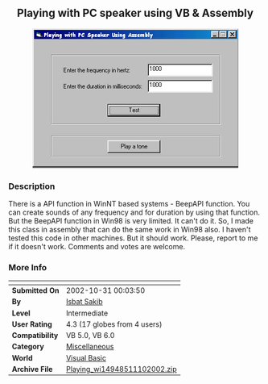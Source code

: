 ﻿<div align="center">

## Playing with PC speaker using VB & Assembly

<img src="PIC20021110958147518.JPG">
</div>

### Description

There is a API function in WinNT based systems - BeepAPI function. You can create sounds of any frequency and for duration by using that function. But the BeepAPI function in Win98 is very limited. It can't do it. So, I made this class in assembly that can do the same work in Win98 also. I haven't tested this code in other machines. But it should work. Please, report to me if it doesn't work. Comments and votes are welcome.
 
### More Info
 


<span>             |<span>
---                |---
**Submitted On**   |2002-10-31 00:03:50
**By**             |[Isbat Sakib](https://github.com/Planet-Source-Code/PSCIndex/blob/master/ByAuthor/isbat-sakib.md)
**Level**          |Intermediate
**User Rating**    |4.3 (17 globes from 4 users)
**Compatibility**  |VB 5\.0, VB 6\.0
**Category**       |[Miscellaneous](https://github.com/Planet-Source-Code/PSCIndex/blob/master/ByCategory/miscellaneous__1-1.md)
**World**          |[Visual Basic](https://github.com/Planet-Source-Code/PSCIndex/blob/master/ByWorld/visual-basic.md)
**Archive File**   |[Playing\_wi14948511102002\.zip](https://github.com/Planet-Source-Code/isbat-sakib-playing-with-pc-speaker-using-vb-assembly__1-40580/archive/master.zip)








